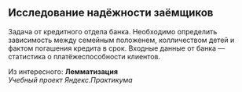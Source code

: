 ## Исследование надёжности заёмщиков

Задача от кредитного отдела банка. Необходимо определить зависимость между семейным положенем, колличеством детей и  фактом погашения кредита в срок. Входные данные от банка — статистика о платёжеспособности клиентов.

Из интересного: **Лемматизация**  
*Учебный проект Яндекс.Практикума*
